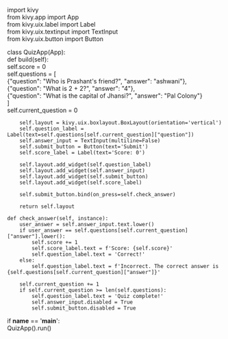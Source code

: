  
import kivy  
from kivy.app import App  
from kivy.uix.label import Label  
from kivy.uix.textinput import TextInput  
from kivy.uix.button import Button  
  
class QuizApp(App):  
    def build(self):  
        self.score = 0  
        self.questions = [  
            {"question": "Who is Prashant's friend?", "answer": "ashwani"},  
            {"question": "What is 2 + 2?", "answer": "4"},  
            {"question": "What is the capital of Jhansi?", "answer": "Pal Colony"}  
        ]  
        self.current_question = 0  
  
        self.layout = kivy.uix.boxlayout.BoxLayout(orientation='vertical')  
        self.question_label = Label(text=self.questions[self.current_question]["question"])  
        self.answer_input = TextInput(multiline=False)  
        self.submit_button = Button(text='Submit')  
        self.score_label = Label(text='Score: 0')  
  
        self.layout.add_widget(self.question_label)  
        self.layout.add_widget(self.answer_input)  
        self.layout.add_widget(self.submit_button)  
        self.layout.add_widget(self.score_label)  
  
        self.submit_button.bind(on_press=self.check_answer)  
  
        return self.layout  
  
    def check_answer(self, instance):  
        user_answer = self.answer_input.text.lower()  
        if user_answer == self.questions[self.current_question]["answer"].lower():  
            self.score += 1  
            self.score_label.text = f'Score: {self.score}'  
            self.question_label.text = 'Correct!'  
        else:  
            self.question_label.text = f'Incorrect. The correct answer is {self.questions[self.current_question]["answer"]}'  
  
        self.current_question += 1  
        if self.current_question >= len(self.questions):  
            self.question_label.text = 'Quiz complete!'  
            self.answer_input.disabled = True  
            self.submit_button.disabled = True  
  
if __name__ == '__main__':  
    QuizApp().run()  
